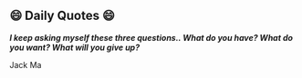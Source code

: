 ## 😄 Daily Quotes 😄

_**I keep asking myself these three questions.. What do you have? What do you want? What will you give up?**_

Jack Ma

